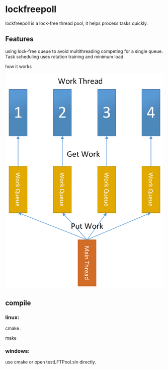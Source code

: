 # lockfreepoll

lockfreepoll is a lock-free thread pool, it helps process tasks quickly.

## Features

using lock-free queue to avoid multithreading competing for a single queue.
Task scheduling uses rotation training and minimum load.

how it works

![lockfree](lockfree.png)

## compile

### linux:

cmake  .

make 

### windows:

use cmake or  open testLFTPool.sln directly.


